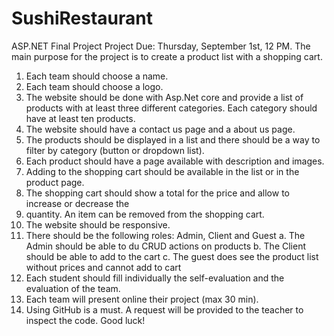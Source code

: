 # SushiRestaurant
ASP.NET Final Project
Project
Due: Thursday, September 1st, 12 PM.
The main purpose for the project is to create a product list with a shopping cart.
1. Each team should choose a name.
2. Each team should choose a logo.
3. The website should be done with Asp.Net core and provide a list of products with at least three
   different categories. Each category should have at least ten products.
4. The website should have a contact us page and a about us page.
5. The products should be displayed in a list and there should be a way to filter by category (button
   or dropdown list).
6. Each product should have a page available with description and images.
7. Adding to the shopping cart should be available in the list or in the product page.
8. The shopping cart should show a total for the price and allow to increase or decrease the
3. quantity. An item can be removed from the shopping cart.
9. The website should be responsive.
10. There should be the following roles: Admin, Client and Guest
a. The Admin should be able to du CRUD actions on products
b. The Client should be able to add to the cart
c. The guest does see the product list without prices and cannot add to cart
11. Each student should fill individually the self-evaluation and the evaluation of the team.
12. Each team will present online their project (max 30 min).
13. Using GitHub is a must. A request will be provided to the teacher to inspect the code.
Good luck!

